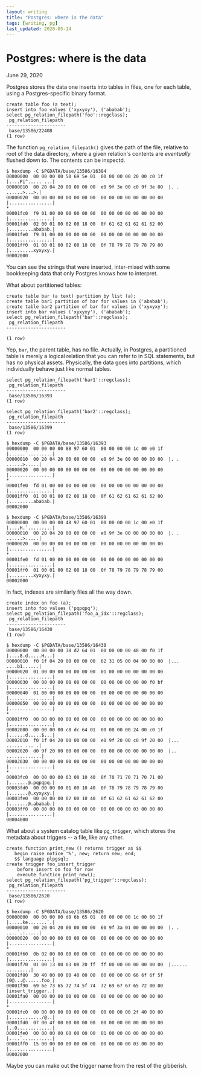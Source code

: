 ```yaml
---
layout: writing
title: "Postgres: where is the data"
tags: [writing, pg]
last_updated: 2020-05-14
---
```

# Postgres: where is the data

June 29, 2020

Postgres stores the data one inserts into tables in files, one for each table, using
a Postgres-specific binary format.

```
create table foo (a text);
insert into foo values ('xyxyxy'), ('ababab');
select pg_relation_filepath('foo'::regclass);
 pg_relation_filepath 
----------------------
 base/13586/22408
(1 row)
```

The function `pg_relation_filepath()` gives the path of the file, relative
to root of the data directory, where a given relation's contents are
*eventually* flushed down to.  The contents can be inspectd.

```
$ hexdump -C $PGDATA/base/13586/16384
00000000  00 00 00 00 50 69 5e 01  00 00 00 00 20 00 c0 1f  |....Pi^..... ...|
00000010  00 20 04 20 00 00 00 00  e0 9f 3e 00 c0 9f 3e 00  |. . ......>...>.|
00000020  00 00 00 00 00 00 00 00  00 00 00 00 00 00 00 00  |................|
*
00001fc0  f9 01 00 00 00 00 00 00  00 00 00 00 00 00 00 00  |................|
00001fd0  02 00 01 00 02 08 18 00  0f 61 62 61 62 61 62 00  |.........ababab.|
00001fe0  f9 01 00 00 00 00 00 00  00 00 00 00 00 00 00 00  |................|
00001ff0  01 00 01 00 02 08 18 00  0f 78 79 78 79 78 79 00  |.........xyxyxy.|
00002000
```

You can see the strings that were inserted, inter-mixed with some bookkeeping
data that only Postgres knows how to interpret.

What about partitioned tables:

```
create table bar (a text) partition by list (a);
create table bar1 partition of bar for values in ('ababab');
create table bar2 partition of bar for values in ('xyxyxy');
insert into bar values ('xyxyxy'), ('ababab');
select pg_relation_filepath('bar'::regclass);
 pg_relation_filepath 
----------------------
 
(1 row)
```

Yep, `bar`, the parent table, has no file.  Actually, in Postgres, a partitioned
table is merely a logical relation that you can refer to in SQL statements, but
has no physical assets.  Physically, the data goes into partitions, which
individually behave just like normal tables.

```
select pg_relation_filepath('bar1'::regclass);
 pg_relation_filepath 
----------------------
 base/13586/16393
(1 row)

select pg_relation_filepath('bar2'::regclass);
 pg_relation_filepath 
----------------------
 base/13586/16399
(1 row)

$ hexdump -C $PGDATA/base/13586/16393
00000000  00 00 00 00 88 97 60 01  00 00 00 00 1c 00 e0 1f  |......`.........|
00000010  00 20 04 20 00 00 00 00  e0 9f 3e 00 00 00 00 00  |. . ......>.....|
00000020  00 00 00 00 00 00 00 00  00 00 00 00 00 00 00 00  |................|
*
00001fe0  fd 01 00 00 00 00 00 00  00 00 00 00 00 00 00 00  |................|
00001ff0  01 00 01 00 02 08 18 00  0f 61 62 61 62 61 62 00  |.........ababab.|
00002000

$ hexdump -C $PGDATA/base/13586/16399
00000000  00 00 00 00 48 97 60 01  00 00 00 00 1c 00 e0 1f  |....H.`.........|
00000010  00 20 04 20 00 00 00 00  e0 9f 3e 00 00 00 00 00  |. . ......>.....|
00000020  00 00 00 00 00 00 00 00  00 00 00 00 00 00 00 00  |................|
*
00001fe0  fd 01 00 00 00 00 00 00  00 00 00 00 00 00 00 00  |................|
00001ff0  01 00 01 00 02 08 18 00  0f 78 79 78 79 78 79 00  |.........xyxyxy.|
00002000
```

In fact, indexes are similarly files all the way down.

```
create index on foo (a);
insert into foo values ('pqpqpq');
select pg_relation_filepath('foo_a_idx'::regclass);
 pg_relation_filepath 
----------------------
 base/13586/16430
(1 row)

$ hexdump -C $PGDATA/base/13586/16430
00000000  00 00 00 00 38 d2 64 01  00 00 00 00 48 00 f0 1f  |....8.d.....H...|
00000010  f0 1f 04 20 00 00 00 00  62 31 05 00 04 00 00 00  |... ....b1......|
00000020  01 00 00 00 00 00 00 00  01 00 00 00 00 00 00 00  |................|
00000030  00 00 00 00 00 00 00 00  00 00 00 00 00 00 f0 bf  |................|
00000040  01 00 00 00 00 00 00 00  00 00 00 00 00 00 00 00  |................|
00000050  00 00 00 00 00 00 00 00  00 00 00 00 00 00 00 00  |................|
*
00001ff0  00 00 00 00 00 00 00 00  00 00 00 00 08 00 00 00  |................|
00002000  00 00 00 00 c8 dc 64 01  00 00 00 00 24 00 c0 1f  |......d.....$...|
00002010  f0 1f 04 20 00 00 00 00  e0 9f 20 00 c0 9f 20 00  |... ...... ... .|
00002020  d0 9f 20 00 00 00 00 00  00 00 00 00 00 00 00 00  |.. .............|
00002030  00 00 00 00 00 00 00 00  00 00 00 00 00 00 00 00  |................|
*
00003fc0  00 00 00 00 03 00 10 40  0f 70 71 70 71 70 71 00  |.......@.pqpqpq.|
00003fd0  00 00 00 00 01 00 10 40  0f 78 79 78 79 78 79 00  |.......@.xyxyxy.|
00003fe0  00 00 00 00 02 00 10 40  0f 61 62 61 62 61 62 00  |.......@.ababab.|
00003ff0  00 00 00 00 00 00 00 00  00 00 00 00 03 00 00 00  |................|
00004000
```

What about a system catalog table like `pg_trigger`, which stores the metadata
about triggers -- a file, like any other.

```
create function print_new () returns trigger as $$
   begin raise notice '%', new; return new; end;
   $$ language plpgsql;
create trigger foo_insert_trigger
    before insert on foo for row
    execute function print_new();
select pg_relation_filepath('pg_trigger'::regclass);
 pg_relation_filepath 
----------------------
 base/13586/2620
(1 row)

$ hexdump -C $PGDATA/base/13586/2620
00000000  00 00 00 00 d8 6b 65 01  00 00 00 00 1c 00 60 1f  |.....ke.......`.|
00000010  00 20 04 20 00 00 00 00  60 9f 3a 01 00 00 00 00  |. . ....`.:.....|
00000020  00 00 00 00 00 00 00 00  00 00 00 00 00 00 00 00  |................|
*
00001f60  0b 02 00 00 00 00 00 00  00 00 00 00 00 00 00 00  |................|
00001f70  01 00 13 00 03 08 20 ff  ff 00 00 00 00 00 00 00  |...... .........|
00001f80  30 40 00 00 00 40 00 00  00 00 00 00 66 6f 6f 5f  |0@...@......foo_|
00001f90  69 6e 73 65 72 74 5f 74  72 69 67 67 65 72 00 00  |insert_trigger..|
00001fa0  00 00 00 00 00 00 00 00  00 00 00 00 00 00 00 00  |................|
*
00001fc0  00 00 00 00 00 00 00 00  00 00 00 00 2f 40 00 00  |............/@..|
00001fd0  07 00 4f 00 00 00 00 00  00 00 00 00 00 00 00 00  |..O.............|
00001fe0  00 00 00 00 60 00 00 00  01 00 00 00 00 00 00 00  |....`...........|
00001ff0  15 00 00 00 00 00 00 00  00 00 00 00 03 00 00 00  |................|
00002000
```

Maybe you can make out the trigger name from the rest of the gibberish.
